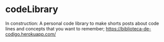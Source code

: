 # codeLibrary
In construction: A personal code library to make shorts posts about code lines and concepts that you want to remember; 
https://biblioteca-de-codigo.herokuapp.com/
